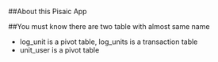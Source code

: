 ##About this Pisaic App

##You must know
there are two table with almost same name
- log_unit is a pivot table, log_units is a transaction table
- unit_user is a pivot table


